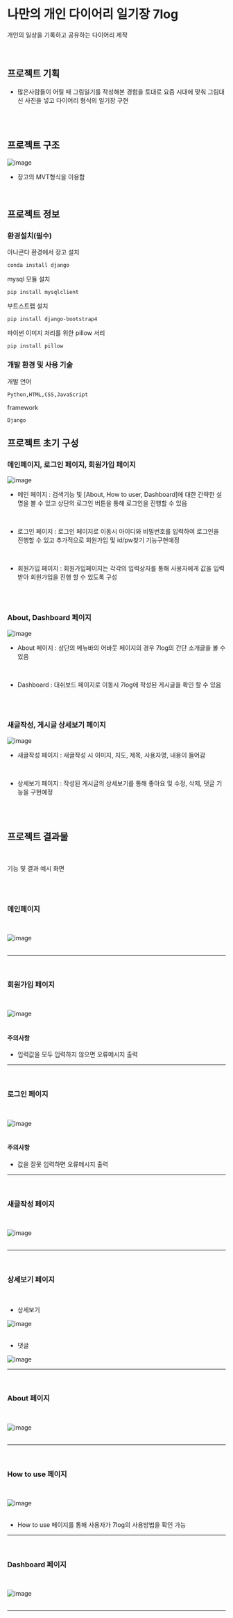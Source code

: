 # 나만의 개인 다이어리 일기장 7log
개인의 일상을 기록하고 공유하는 다이어리 제작
<br><br>
<br>
## 프로젝트 기획
- 많은사람들이 어릴 때 그림일기를 작성해본 경험을 토대로 요즘 시대에 맞춰 그림대신 사진을 넣고 다이어리 형식의 일기장 구현

<br><br>
## 프로젝트 구조
![image](https://user-images.githubusercontent.com/100177702/158132413-1f2bb7c0-4675-41f7-ba51-f115cf41ea6a.png)
- 장고의 MVT형식을 이용함
<br>

## 프로젝트 정보
### 환경설치(필수)
아나콘다 환경에서 장고 설치
```
conda install django
```
mysql 모듈 설치
```
pip install mysqlclient
```
부트스트랩 설치
```
pip install django-bootstrap4
```
파이썬 이미지 처리를 위한 pillow 서리
```
pip install pillow
```

### 개발 환경 및 사용 기술
개발 언어
```
Python,HTML,CSS,JavaScript
```
framework
```
Django
```
## 프로젝트 초기 구성

### 메인페이지, 로그인 페이지, 회원가입 페이지
![image](https://user-images.githubusercontent.com/100177702/158135638-913a06a2-2173-4d50-95a8-518204768a5a.png)

- 메인 페이지 : 검색기능 및 [About, How to user, Dashboard]에 대한 간략한 설명을 볼 수 있고 상단의 로그인 버튼을 통해 로그인을 진행할 수 있음
<br>

- 로그인 페이지 : 로그인 페이지로 이동시 아이디와 비밀번호를 입력하여 로그인을 진행할 수 있고 추가적으로 회원가입 및 id/pw찾기 기능구현예정
<br>

- 회원가입 페이지 : 회원가입페이지는 각각의 입력상자를 통해 사용자에게 값을 입력 받아 회원가입을 진행 할 수 있도록 구성

<br><br>

### About, Dashboard 페이지
![image](https://user-images.githubusercontent.com/100177702/158135408-5c1427d6-01d9-403f-b935-4739df963849.png)

- About 페이지 : 상단의 메뉴바의 어바웃 페이지의 경우 7log의 간단 소개글을 볼 수 있음
<br>

- Dashboard : 대쉬보드 페이지로 이동시 7log에 작성된 게시글을 확인 할 수 있음

<br><br>

### 새글작성, 게시글 상세보기 페이지
![image](https://user-images.githubusercontent.com/100177702/158135847-3886b0b4-547a-43dc-be5b-83fd157c9b4f.png)

- 새글작성 페이지 : 새글작성 시 이미지, 지도, 제목, 사용자명, 내용이 들어감
<br>

- 상세보기 페이지 : 작성된 게시글의 상세보기를 통해 좋아요 및 수정, 삭제, 댓글 기능을 구현예정

<br><br>


## 프로젝트 결과물
<br>

기능 및 결과 예시 화면


<br><br>

### 메인페이지
<br>

![image](https://user-images.githubusercontent.com/100177702/158139793-27b57f14-ccc5-4b9a-b40e-d1ad12001217.png)
<br>
<br>

---
<br>

### 회원가입 페이지
<br>

![image](https://user-images.githubusercontent.com/100177702/158140479-58169389-2bad-425b-8e98-64bed5dacade.png)
<br>
<br>

#### 주의사항
- 입력값을 모두 입력하지 않으면 오류메시지 출력

---
<br>

### 로그인 페이지
<br>

![image](https://user-images.githubusercontent.com/100177702/158140563-e478d0f3-d564-4606-a5d4-6e0b39a575fb.png)
<br>
<br>


#### 주의사항
- 값을 잘못 입력하면 오류메시지 출력
---
<br>

### 새글작성 페이지
<br>

![image](https://user-images.githubusercontent.com/100177702/158141383-90664192-7e74-4a78-af3f-362dfe89fc1f.png)
<br>
<br>

---
<br>


### 상세보기 페이지
<br>

- 상세보기

![image](https://user-images.githubusercontent.com/100177702/158142104-5f2aab14-5773-4ece-96e7-035c7145011f.png)
<br>
<br>

- 댓글

![image](https://user-images.githubusercontent.com/100177702/158142828-fda50c70-ac97-4f9a-844a-40fd950682a9.png)

---
<br>


### About 페이지
<br>

![image](https://user-images.githubusercontent.com/100177702/158143469-baddca4b-2096-4aa4-bdf4-9a93a8a4e9c7.png)
<br>
<br>

---
<br>


### How to use 페이지
<br>

![image](https://user-images.githubusercontent.com/100177702/158143521-a8c0fab6-32f3-4529-8aaf-50def343e690.png)
<br>
<br>

- How to use 페이지를 통해 사용자가 7log의 사용방법을 확인 가능

---
<br>


### Dashboard 페이지
<br>

![image](https://user-images.githubusercontent.com/100177702/158143664-b44fe2d9-b9db-4813-b661-2b434f094999.png)
<br>
<br>

---
<br>
